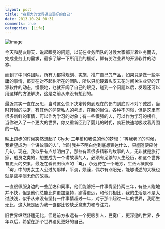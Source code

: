 ```yaml
---
layout: post
title: "在更大的世界遇见更好的自己"
date: 2013-10-24 08:31
comments: true
categories: [Life]
---
```


![image](http://pic.yupoo.com/khotyn/Dg6bDXhi/Zb6Cy.jpg)

今天和朋友聊天，说起眼见的问题，以前在业务团队的时候大家都奔着业务而去，完成业务上的需求，最多了解一下所用到的框架，鲜有关注业界的开源软件的动态。

而到了中间件团队，所有人都得规划、实施、推广自己的产品，如果只是做一些平庸的事情，那实在对不起你所在的团队，所以只能硬着头皮去花时间关注业界的开源软件的动态，慢慢地，也就开阔了自己的眼见，碰到一个问题以后，发现还可以用这样的方法解决，这是之前从来没有想到的。

最近其实一直在反思，当时这么快下决定转岗到现在的部门到底对不对？诚然，当时转岗的决定，有其他的非常私人的考虑，在新的岗位，各种不习惯，但是这里有很多新鲜的事情，可以作为学习的对象；有一些很强的人，可以作为学习的榜样。当你进入了一个更大的世界，你又重新回到了婴儿的时代，疯狂快速地吸收着周围的一切。

晚上跑步的时候突然想起了 Clyde 三年前和我说的他的梦想：“等我老了的时候，我希望成为一个讲故事的人”，当时我并不明白他到底想表达什么，只能随便应付几句。现在，我似乎有点想明白了，那些有着很多精彩的故事的人，无非就是旅行家，船员之类的，想要成为一个讲故事的人，必须有足够的人生经历，和这个世界有更大的交集。最近在看德田秋声的「霉」，永远待在一个地方，生活大概就像「霉」中的男女主人公过的那样，平淡，烦躁，偶尔有点阳光，能够讲述的大概也就是些平淡无奇的故事。

一直很佩服身边的一些朋友和同事，他们能够把一件事情坚持两三年，有些人跑地并不快，但是他们总能比你更加坚持，跑得更远，和他们相比，我的生活是不是太过肤浅，似乎从来没有坚持一件事情超过一年，对于那个超过一年的世界，我陌生无比，这大概是因为我一直都比较缺乏意志力和专注力。

旧世界纵然舒适无比，但是前方永远有一个更吸引人，更宽广，更深邃的世界，多年以后，希望在那个世界遇见更好的自己。